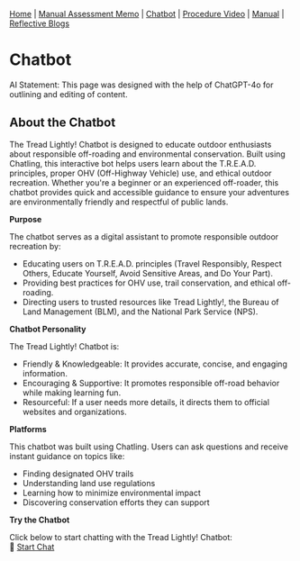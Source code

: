 [Home](index.md) | [Manual Assessment Memo](manual_assessment_memo.md) | [Chatbot](chatbot.md) | [Procedure Video](procedure_video.md) | [Manual](manual.md) | [Reflective Blogs](reflective_blogs.md)

# Chatbot
AI Statement: This page was designed with the help of ChatGPT-4o for outlining and editing of content.

## About the Chatbot

The Tread Lightly! Chatbot is designed to educate outdoor enthusiasts about responsible off-roading and environmental conservation. Built using Chatling, this interactive bot helps users learn about the T.R.E.A.D. principles, proper OHV (Off-Highway Vehicle) use, and ethical outdoor recreation. Whether you're a beginner or an experienced off-roader, this chatbot provides quick and accessible guidance to ensure your adventures are environmentally friendly and respectful of public lands.

**Purpose**
  
The chatbot serves as a digital assistant to promote responsible outdoor recreation by:
  
- Educating users on T.R.E.A.D. principles (Travel Responsibly, Respect Others, Educate Yourself, Avoid Sensitive Areas, and Do Your Part).  
- Providing best practices for OHV use, trail conservation, and ethical off-roading.  
- Directing users to trusted resources like Tread Lightly!, the Bureau of Land Management (BLM), and the National Park Service (NPS).  
  
**Chatbot Personality**

The Tread Lightly! Chatbot is:
  
- Friendly & Knowledgeable: It provides accurate, concise, and engaging information.  
- Encouraging & Supportive: It promotes responsible off-road behavior while making learning fun.  
- Resourceful: If a user needs more details, it directs them to official websites and organizations.  
  
**Platforms**

This chatbot was built using Chatling. Users can ask questions and receive instant guidance on topics like:
  
- Finding designated OHV trails  
- Understanding land use regulations  
- Learning how to minimize environmental impact  
- Discovering conservation efforts they can support  
  
**Try the Chatbot**

Click below to start chatting with the Tread Lightly! Chatbot:   
🚀 [Start Chat](https://share.chatling.ai/s/6DY6FUXcSFt4397)
